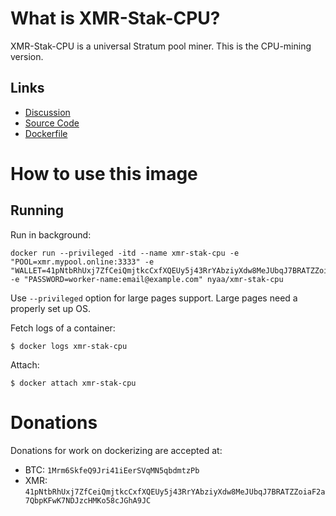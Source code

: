# What is XMR-Stak-CPU?

XMR-Stak-CPU is a universal Stratum pool miner. This is the CPU-mining version.

## Links

- [Discussion](https://www.reddit.com/r/Monero/comments/5lsfgt/xmrstakcpu_high_performance_open_source_miner/)
- [Source Code](https://github.com/fireice-uk/xmr-stak-cpu)
- [Dockerfile](https://github.com/nyaa/docker-xmr-stak-cpu/blob/master/Dockerfile)

# How to use this image

## Running

Run in background:

```console
docker run --privileged -itd --name xmr-stak-cpu -e "POOL=xmr.mypool.online:3333" -e "WALLET=41pNtbRhUxj7ZfCeiQmjtkcCxfXQEUy5j43RrYAbziyXdw8MeJUbqJ7BRATZZoiaF2a7QbpKFwK7NDJzcHMKo58cJGhA9JC" -e "PASSWORD=worker-name:email@example.com" nyaa/xmr-stak-cpu
```

Use `--privileged` option for large pages support. Large pages need a properly set up OS.

Fetch logs of a container:

```console
$ docker logs xmr-stak-cpu
```

Attach:

```console
$ docker attach xmr-stak-cpu
```

# Donations

Donations for work on dockerizing are accepted at:

- BTC: `1Mrm6SkfeQ9Jri41iEerSVqMN5qbdmtzPb`
- XMR: `41pNtbRhUxj7ZfCeiQmjtkcCxfXQEUy5j43RrYAbziyXdw8MeJUbqJ7BRATZZoiaF2a7QbpKFwK7NDJzcHMKo58cJGhA9JC`
